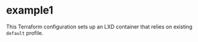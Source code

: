 # example1

This Terraform configuration sets up an LXD container that relies on existing `default` profile.
